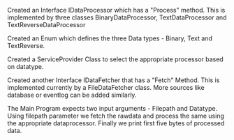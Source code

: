 Created an Interface IDataProcessor which has a "Process" method. This is implemented by three classes BinaryDataProcessor, TextDataProcessor and TextReverseDataProcessor 

Created an Enum which defines the three Data types - Binary, Text and TextReverse.

Created a ServiceProvider Class to select the appropriate processor based on datatype. 

Created another Interface IDataFetcher that has a "Fetch" Method. This is implemented currently by a FileDataFetcher class. More sources like database or eventlog can be added similarly.

The Main Program expects two input arguments - Filepath and Datatype.
Using filepath parameter we fetch the rawdata and process the same using the appropriate dataprocessor. 
Finally we print first five bytes of processed data.
